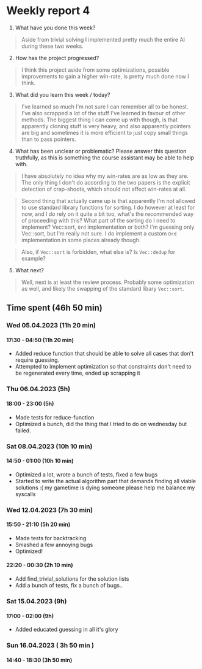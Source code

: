 
# Weekly report 4

1. What have you done this week?
> Aside from trivial solving I implemented pretty much the entire AI during
> these two weeks.
2. How has the project progressed?
> I think this project aside from some optimizations, possible improvements to
> gain a higher win-rate, is pretty much done now I think.
3. What did you learn this week / today?
> I've learned so much I'm not sure I can remember all to be honest. I've also
> scrapped a lot of the stuff I've learned in favour of other methods. The
> biggest thing I can come up with though, is that apparently cloning stuff is
> very heavy, and also apparently pointers are big and sometimes it is more
> efficient to just copy small things than to pass pointers.
4. What has been unclear or problematic? Please answer this question truthfully, as this is something the course assistant may be able to help with.
> I have absolutely no idea why my win-rates are as low as they are. The only
> thing I don't do according to the two papers is the explicit detection of
> crap-shoots, which should not affect win-rates at all.

> Second thing that actually came up is that apparently I'm not allowed to use
> standard library functions for sorting. I do however at least for now, and I
> do rely on it quite a bit too, what's the recommended way of proceeding with
> this? What part of the sorting do I need to implement? Vec::sort, `Ord`
> implementation or both? I'm guessing only Vec::sort, but I'm really not sure.
> I do implement a custom `Ord` implementation in some places already though.

> Also, if `Vec::sort` is forbidden, what else is? Is `Vec::dedup` for example?
5. What next?
> Well, next is at least the review process. Probably some optimization as well,
> and likely the swapping of the standard libary `Vec::sort`.


## Time spent (46h 50 min)

### Wed 05.04.2023 (11h 20 min)

#### 17:30 - 04:50 (11h 20 min)
- Added reduce function that should be able to solve all cases that don't
  require guessing.
- Attempted to implement optimization so that constraints don't need to be
  regenerated every time, ended up scrapping it

### Thu 06.04.2023 (5h)

#### 18:00 - 23:00 (5h)
- Made tests for reduce-function
- Optimized a bunch, did the thing that I tried to do on wednesday but failed.

### Sat 08.04.2023 (10h 10 min)

#### 14:50 - 01:00 (10h 10 min)
- Optimized a lot, wrote a bunch of tests, fixed a few bugs
- Started to write the actual algorithm part that demands finding all viable
  solutions :( my gametime is dying someone please help me balance my syscalls

### Wed 12.04.2023 (7h 30 min)

#### 15:50 - 21:10 (5h 20 min)
- Made tests for backtracking
- Smashed a few annoying bugs
- Optimized!

#### 22:20 - 00:30 (2h 10 min)
- Add find_trivial_solutions for the solution lists
- Add a bunch of tests, fix a bunch of bugs..

### Sat 15.04.2023 (9h)

#### 17:00 - 02:00 (9h)
- Added educated guessing in all it's glory

### Sun 16.04.2023 ( 3h 50 min )

#### 14:40 - 18:30 (3h 50 min)